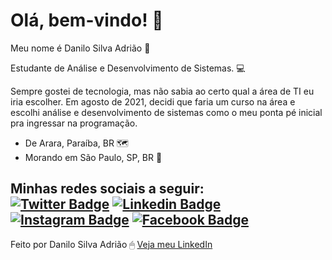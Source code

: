 # Olá, bem-vindo! 👋

Meu nome é Danilo Silva Adrião 🤝

Estudante de Análise e Desenvolvimento de Sistemas. 💻

Sempre gostei de tecnologia, mas não sabia ao certo qual a área de TI eu iria escolher.
Em agosto de 2021, decidi que faria um curso na área e escolhi análise e desenvolvimento de sistemas
como o meu ponta pé inicial pra ingressar na programação.

- De Arara, Paraíba, BR 🗺️
- Morando em São Paulo, SP, BR 📌

Minhas redes sociais a seguir: <br>
[![Twitter Badge](https://img.shields.io/badge/-Twitter-26a7de?style=white-square&labelColor=E2E2E2&logo=twitter&logoColor=blue&link=https://twitter.com/danilo_s_adriao)](https://twitter.com/danilosadriao)
[![Linkedin Badge](https://img.shields.io/badge/-LinkedIn-0e76a8?style=white-square&logo=Linkedin&logoColor=white&link=https://www.linkedin.com/in/danilosilvaadriao/)](https://www.linkedin.com/in/danilosilvaadriao/)
[![Instagram Badge](https://img.shields.io/badge/-Instagram-3f729b?style=white-square&labelColor=E2E2E2&logo=instagram&logoColor=blue&link=https://www.instagram.com/danilosilvaadriao/)](https://www.instagram.com/danilosilvaadriao/) 
[![Facebook Badge](https://img.shields.io/badge/-Facebook-4e71ba?style=white-square&logo=facebook&logoColor=white&link=https://www.facebook.com/danilosilvaadriao/)](https://www.facebook.com/danilosilvaadriao/)
---
Feito por Danilo Silva Adrião 🖱 [Veja meu LinkedIn](https://www.linkedin.com/in/danilosilvaadriao)
